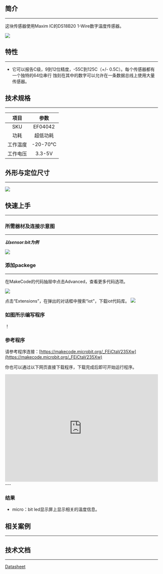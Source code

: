 ## 简介
---
这块传感器使用Maxim IC的DS18B20 1-Wire数字温度传感器。 

 ![](https://i.imgur.com/c8DrDnH.jpg)

## 特性
---
- 它可以报告C级，9到12位精度，-55C到125C（+/- 0.5C）。每个传感器都有一个独特的64位串行 蚀刻在其中的数字可以允许在一条数据总线上使用大量传感器。

## 技术规格
---
项目 | 参数 
:-: | :-: 
SKU|EF04042
功耗|超低功耗
工作温度|-20-70℃
工作电压|3.3-5V

## 外形与定位尺寸
---
 ![](https://i.imgur.com/Bc8O78l.jpg)

## 快速上手
---

### 所需器材及连接示意图
---
***以sensor:bit为例***

 ![](https://i.imgur.com/Sc5JwUT.png)

### 添加packege
---
在MakeCode的代码抽屉中点击Advanced，查看更多代码选项。

 ![](https://i.imgur.com/smtcNoB.png)

点击“Extensions”，在弹出的对话框中搜索“iot"，下载iot代码库。
 ![](https://i.imgur.com/qChMeYd.png)
### 如图所示编写程序

 ！[](https://i.imgur.com/kO6z0oE.png)
### 参考程序

请参考程序连接：[https://makecode.microbit.org/_FEiCtaV235Xw](https://makecode.microbit.org/_FEiCtaV235Xw)

你也可以通过以下网页直接下载程序，下载完成后即可开始运行程序。

<div style="position:relative;height:0;padding-bottom:70%;overflow:hidden;"><iframe style="position:absolute;top:0;left:0;width:100%;height:100%;" src="https://makecode.microbit.org/#pub:_FEiCtaV235Xw" frameborder="0" sandbox="allow-popups allow-forms allow-scripts allow-same-origin"></iframe></div>  
---

### 结果
- micro：bit led显示屏上显示相关的温度信息。

## 相关案例
---

## 技术文档
---
[Datasheet](https://elecfreaks.com/estore/download/EF03155-Datasheet)
